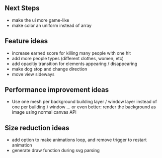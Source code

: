 ## Next Steps

-   make the ui more game-like
-   make color an uniform instead of array

## Feature ideas

-   increase earned score for killing many people with one hit
-   add more people types (different clothes, women, etc)
-   add opacitiy transition for elements appearing / disappearing
-   make dog stop and change direction
-   move view sideways

## Performance improvement ideas

-   Use one mesh per background building layer / window layer instead of one per building / window
    ... or even better: render the background as image using normal canvas API

## Size reduction ideas

-   add option to make animations loop, and remove trigger to restart animation
-   generate draw function during svg parsing
